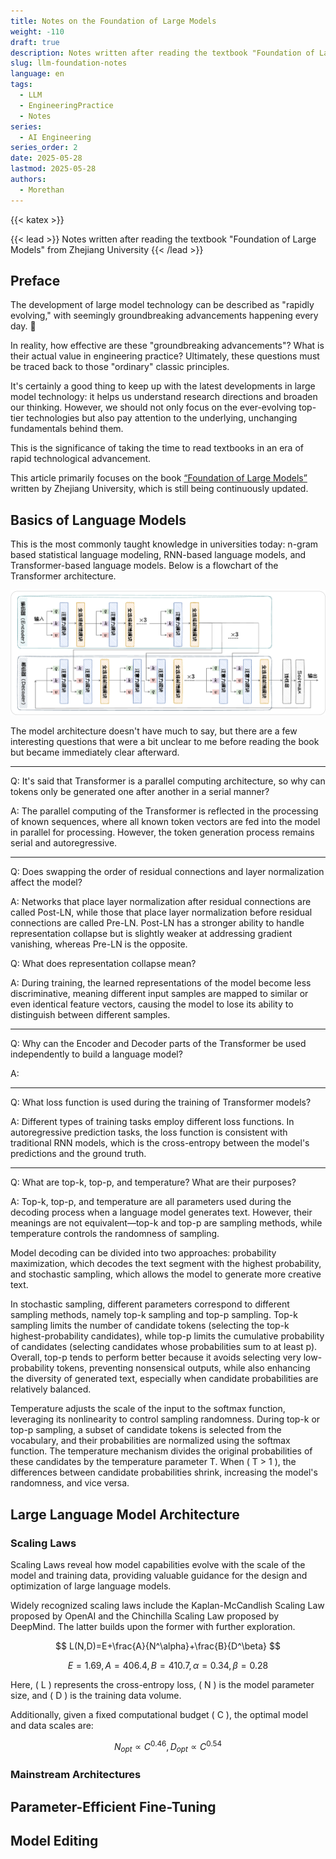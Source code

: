```yaml
---
title: Notes on the Foundation of Large Models
weight: -110
draft: true
description: Notes written after reading the textbook "Foundation of Large Models" from Zhejiang University
slug: llm-foundation-notes
language: en
tags:
  - LLM
  - EngineeringPractice
  - Notes
series:
  - AI Engineering
series_order: 2
date: 2025-05-28
lastmod: 2025-05-28
authors:
  - Morethan
---
```

{{< katex >}}

{{< lead >}} Notes written after reading the textbook "Foundation of Large Models" from Zhejiang University {{< /lead >}}

## Preface

The development of large model technology can be described as "rapidly evolving," with seemingly groundbreaking advancements happening every day. 🤔

In reality, how effective are these "groundbreaking advancements"? What is their actual value in engineering practice? Ultimately, these questions must be traced back to those "ordinary" classic principles.

It's certainly a good thing to keep up with the latest developments in large model technology: it helps us understand research directions and broaden our thinking. However, we should not only focus on the ever-evolving top-tier technologies but also pay attention to the underlying, unchanging fundamentals behind them.

This is the significance of taking the time to read textbooks in an era of rapid technological advancement.

This article primarily focuses on the book [“Foundation of Large Models”](https://github.com/ZJU-LLMs/Foundations-of-LLMs) written by Zhejiang University, which is still being continuously updated.

## Basics of Language Models

This is the most commonly taught knowledge in universities today: n-gram based statistical language modeling, RNN-based language models, and Transformer-based language models. Below is a flowchart of the Transformer architecture.

![Transformer](img/Transformer.png "引用自第 16 页" )

The model architecture doesn't have much to say, but there are a few interesting questions that were a bit unclear to me before reading the book but became immediately clear afterward.

---

Q: It's said that Transformer is a parallel computing architecture, so why can tokens only be generated one after another in a serial manner?

A: The parallel computing of the Transformer is reflected in the processing of known sequences, where all known token vectors are fed into the model in parallel for processing. However, the token generation process remains serial and autoregressive.

---

Q: Does swapping the order of residual connections and layer normalization affect the model?

A: Networks that place layer normalization after residual connections are called Post-LN, while those that place layer normalization before residual connections are called Pre-LN. Post-LN has a stronger ability to handle representation collapse but is slightly weaker at addressing gradient vanishing, whereas Pre-LN is the opposite.

Q: What does representation collapse mean?

A: During training, the learned representations of the model become less discriminative, meaning different input samples are mapped to similar or even identical feature vectors, causing the model to lose its ability to distinguish between different samples.

---

Q: Why can the Encoder and Decoder parts of the Transformer be used independently to build a language model?

A:

---

Q: What loss function is used during the training of Transformer models?  

A: Different types of training tasks employ different loss functions. In autoregressive prediction tasks, the loss function is consistent with traditional RNN models, which is the cross-entropy between the model's predictions and the ground truth.  

---

Q: What are top-k, top-p, and temperature? What are their purposes?  

A: Top-k, top-p, and temperature are all parameters used during the decoding process when a language model generates text. However, their meanings are not equivalent—top-k and top-p are sampling methods, while temperature controls the randomness of sampling.  

Model decoding can be divided into two approaches: probability maximization, which decodes the text segment with the highest probability, and stochastic sampling, which allows the model to generate more creative text.  

In stochastic sampling, different parameters correspond to different sampling methods, namely top-k sampling and top-p sampling. Top-k sampling limits the number of candidate tokens (selecting the top-k highest-probability candidates), while top-p limits the cumulative probability of candidates (selecting candidates whose probabilities sum to at least p). Overall, top-p tends to perform better because it avoids selecting very low-probability tokens, preventing nonsensical outputs, while also enhancing the diversity of generated text, especially when candidate probabilities are relatively balanced.  

Temperature adjusts the scale of the input to the softmax function, leveraging its nonlinearity to control sampling randomness. During top-k or top-p sampling, a subset of candidate tokens is selected from the vocabulary, and their probabilities are normalized using the softmax function. The temperature mechanism divides the original probabilities of these candidates by the temperature parameter T. When \( T > 1 \), the differences between candidate probabilities shrink, increasing the model's randomness, and vice versa.  

## Large Language Model Architecture  

### Scaling Laws  

Scaling Laws reveal how model capabilities evolve with the scale of the model and training data, providing valuable guidance for the design and optimization of large language models.  

Widely recognized scaling laws include the Kaplan-McCandlish Scaling Law proposed by OpenAI and the Chinchilla Scaling Law proposed by DeepMind. The latter builds upon the former with further exploration.  


$$
L(N,D)=E+\frac{A}{N^\alpha}+\frac{B}{D^\beta}
$$


$$
E=1.69,A=406.4,B=410.7,\alpha=0.34,\beta=0.28
$$

Here, \( L \) represents the cross-entropy loss, \( N \) is the model parameter size, and \( D \) is the training data volume.  

Additionally, given a fixed computational budget \( C \), the optimal model and data scales are:  


$$
N_{opt}\propto C^{0.46}, D_{opt}\propto C^{0.54}
$$

### Mainstream Architectures  

## Parameter-Efficient Fine-Tuning  

## Model Editing
